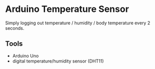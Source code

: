 # Arduino Temperature Sensor

Simply logging out temperature / humidity / body temperature every 2 seconds.

## Tools

- Arduino Uno
- digital temperature/humidity sensor (DHT11)
